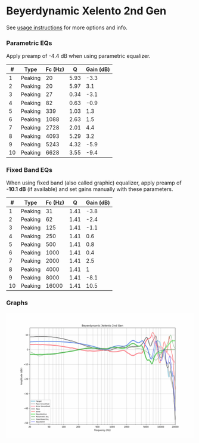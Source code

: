 # Beyerdynamic Xelento 2nd Gen
See [usage instructions](https://github.com/jaakkopasanen/AutoEq#usage) for more options and info.

### Parametric EQs
Apply preamp of -4.4 dB when using parametric equalizer.

|   # | Type    |   Fc (Hz) |    Q |   Gain (dB) |
|-----|---------|-----------|------|-------------|
|   1 | Peaking |        20 | 5.93 |        -3.3 |
|   2 | Peaking |        20 | 5.97 |         3.1 |
|   3 | Peaking |        27 | 0.34 |        -3.1 |
|   4 | Peaking |        82 | 0.63 |        -0.9 |
|   5 | Peaking |       339 | 1.03 |         1.3 |
|   6 | Peaking |      1088 | 2.63 |         1.5 |
|   7 | Peaking |      2728 | 2.01 |         4.4 |
|   8 | Peaking |      4093 | 5.29 |         3.2 |
|   9 | Peaking |      5243 | 4.32 |        -5.9 |
|  10 | Peaking |      6628 | 3.55 |        -9.4 |

### Fixed Band EQs
When using fixed band (also called graphic) equalizer, apply preamp of **-10.1 dB** (if available) and set gains manually with these parameters.

|   # | Type    |   Fc (Hz) |    Q |   Gain (dB) |
|-----|---------|-----------|------|-------------|
|   1 | Peaking |        31 | 1.41 |        -3.8 |
|   2 | Peaking |        62 | 1.41 |        -2.4 |
|   3 | Peaking |       125 | 1.41 |        -1.1 |
|   4 | Peaking |       250 | 1.41 |         0.6 |
|   5 | Peaking |       500 | 1.41 |         0.8 |
|   6 | Peaking |      1000 | 1.41 |         0.4 |
|   7 | Peaking |      2000 | 1.41 |         2.5 |
|   8 | Peaking |      4000 | 1.41 |         1   |
|   9 | Peaking |      8000 | 1.41 |        -8.1 |
|  10 | Peaking |     16000 | 1.41 |        10.5 |

### Graphs
![](./Beyerdynamic%20Xelento%202nd%20Gen.png)

